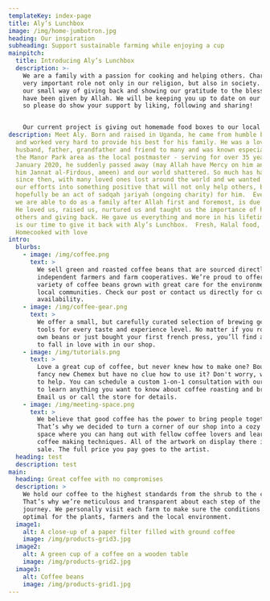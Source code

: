 ```yaml
---
templateKey: index-page
title: Aly’s Lunchbox
image: /img/home-jumbotron.jpg
heading: Our inspiration
subheading: Support sustainable farming while enjoying a cup
mainpitch:
  title: Introducing Aly’s Lunchbox
  description: >-
    We are a family with a passion for cooking and helping others. Charity has a
    very important role not only in our religion, but also in society. This is
    our small way of giving back and showing our gratitude to the blessings we
    have been given by Allah. We will be keeping you up to date on our projects,
    so please do show your support by liking, following and sharing!


    Our current project is giving out homemade food boxes to our local key workers, as they have been working non stop since the start of this pandemic to help us all. Having key workers of our own in the family, we know what a good home cooked meal means during a gruelling 12 hour shift!
description: Meet Aly. Born and raised in Uganda, he came from humble beginnings
  and worked very hard to provide his best for his family. He was a loving
  husband, father, grandfather and friend to many and was known especially in
  the Manor Park area as the local postmaster - serving for over 35 years!  In
  January 2020, he suddenly passed away (may Allah have Mercy on him and grant
  him Jannat al-Firdous, ameen) and our world shattered. So much has happened
  since then, with many loved ones lost around the world and we wanted to put
  our efforts into something positive that will not only help others, but
  hopefully be an act of sadqah jariyah (ongoing charity) for him.  Everything
  we are able to do as a family after Allah first and foremost, is due to him.
  He loved us, raised us, nurtured us and taught us the importance of helping
  others and giving back. He gave us everything and more in his lifetime, so now
  is our time to give it back with Aly’s Lunchbox.  Fresh, Halal food,
  Homecooked with love
intro:
  blurbs:
    - image: /img/coffee.png
      text: >
        We sell green and roasted coffee beans that are sourced directly from
        independent farmers and farm cooperatives. We’re proud to offer a
        variety of coffee beans grown with great care for the environment and
        local communities. Check our post or contact us directly for current
        availability.
    - image: /img/coffee-gear.png
      text: >
        We offer a small, but carefully curated selection of brewing gear and
        tools for every taste and experience level. No matter if you roast your
        own beans or just bought your first french press, you’ll find a gadget
        to fall in love with in our shop.
    - image: /img/tutorials.png
      text: >
        Love a great cup of coffee, but never knew how to make one? Bought a
        fancy new Chemex but have no clue how to use it? Don't worry, we’re here
        to help. You can schedule a custom 1-on-1 consultation with our baristas
        to learn anything you want to know about coffee roasting and brewing.
        Email us or call the store for details.
    - image: /img/meeting-space.png
      text: >
        We believe that good coffee has the power to bring people together.
        That’s why we decided to turn a corner of our shop into a cozy meeting
        space where you can hang out with fellow coffee lovers and learn about
        coffee making techniques. All of the artwork on display there is for
        sale. The full price you pay goes to the artist.
  heading: test
  description: test
main:
  heading: Great coffee with no compromises
  description: >
    We hold our coffee to the highest standards from the shrub to the cup.
    That’s why we’re meticulous and transparent about each step of the coffee’s
    journey. We personally visit each farm to make sure the conditions are
    optimal for the plants, farmers and the local environment.
  image1:
    alt: A close-up of a paper filter filled with ground coffee
    image: /img/products-grid3.jpg
  image2:
    alt: A green cup of a coffee on a wooden table
    image: /img/products-grid2.jpg
  image3:
    alt: Coffee beans
    image: /img/products-grid1.jpg
---
```

